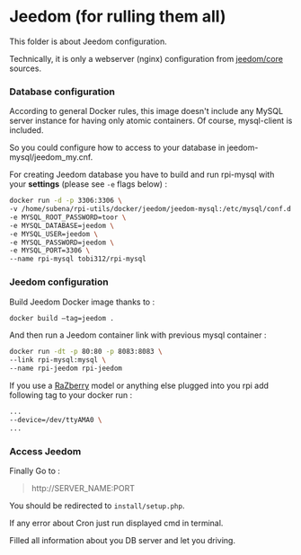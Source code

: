 # Jeedom (for rulling them all)

This folder is about Jeedom configuration.

Technically, it is only a webserver (nginx) configuration from [jeedom/core](https://github.com/jeedom/core) sources.

### Database configuration

According to general Docker rules, this image doesn't include any MySQL server instance for having only atomic containers. Of course, mysql-client is included.

So you could configure how to access to your database in jeedom-mysql/jeedom_my.cnf.

For creating Jeedom database you have to build and run rpi-mysql with your **settings** (please see `-e` flags below) :

```bash
docker run -d -p 3306:3306 \
-v /home/subena/rpi-utils/docker/jeedom/jeedom-mysql:/etc/mysql/conf.d \
-e MYSQL_ROOT_PASSWORD=toor \
-e MYSQL_DATABASE=jeedom \
-e MYSQL_USER=jeedom \
-e MYSQL_PASSWORD=jeedom \
-e MYSQL_PORT=3306 \
--name rpi-mysql tobi312/rpi-mysql
```

### Jeedom configuration

Build Jeedom Docker image thanks to :
```bash
docker build —tag=jeedom .
```

And then run a Jeedom container link with previous mysql container :
```bash
docker run -dt -p 80:80 -p 8083:8083 \
--link rpi-mysql:mysql \
--name rpi-jeedom rpi-jeedom
```

If you use a [RaZberry](http://razberry.z-wave.me/) model or anything else plugged into you rpi add following tag to your docker run :
```bash
...
--device=/dev/ttyAMA0 \
...
```

### Access Jeedom

Finally Go to : 

> http://SERVER_NAME:PORT

You should be redirected to `install/setup.php`.

If any error about Cron just run displayed cmd in terminal.

Filled all information about you DB server and let you driving.
